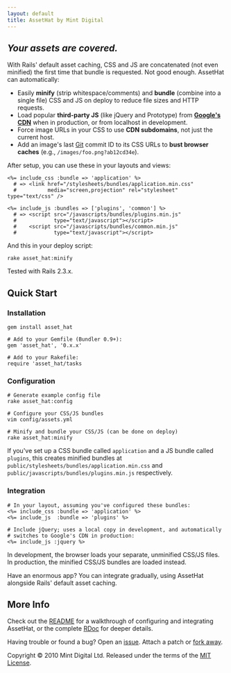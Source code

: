 ```yaml
---
layout: default
title: AssetHat by Mint Digital
---
```


## _Your assets are covered._ ##

With Rails' default asset caching, CSS and JS are concatenated (not even
minified) the first time that bundle is requested. Not good enough. AssetHat
can automatically:

* Easily **minify** (strip whitespace/comments) and **bundle** (combine into a
  single file) CSS and JS on deploy to reduce file sizes and HTTP requests.
* Load popular **third-party JS** (like jQuery and Prototype) from **[Google's
  CDN]** when in production, or from localhost in development.
* Force image URLs in your CSS to use **CDN subdomains**, not just the current
  host.
* Add an image's last [Git][] commit ID to its CSS URLs to **bust browser
  caches** (e.g., <code>/images/foo.png?ab12cd34e</code>).

[Git]:          http://git-scm.com/
[Google's CDN]: http://code.google.com/apis/ajaxlibs/

After setup, you can use these in your layouts and views:

    <%= include_css :bundle => 'application' %>
      # => <link href="/stylesheets/bundles/application.min.css"
      #          media="screen,projection" rel="stylesheet" type="text/css" />

    <%= include_js :bundles => ['plugins', 'common'] %>
      # => <script src="/javascripts/bundles/plugins.min.js"
      #            type="text/javascript"></script>
      #    <script src="/javascripts/bundles/common.min.js"
      #            type="text/javascript"></script>

And this in your deploy script:

    rake asset_hat:minify

Tested with Rails 2.3.x.

## Quick Start ##

### Installation ###

    gem install asset_hat

    # Add to your Gemfile (Bundler 0.9+):
    gem 'asset_hat', '0.x.x'

    # Add to your Rakefile:
    require 'asset_hat/tasks

### Configuration ###

    # Generate example config file
    rake asset_hat:config

    # Configure your CSS/JS bundles
    vim config/assets.yml

    # Minify and bundle your CSS/JS (can be done on deploy)
    rake asset_hat:minify

If you've set up a CSS bundle called `application` and a JS bundle called
`plugins`, this creates minified bundles at
`public/stylesheets/bundles/application.min.css` and
`public/javascripts/bundles/plugins.min.js` respectively.

### Integration ###

    # In your layout, assuming you've configured these bundles:
    <%= include_css :bundle => 'application' %>
    <%= include_js  :bundle => 'plugins' %>

    # Include jQuery; uses a local copy in development, and automatically
    # switches to Google's CDN in production:
    <%= include_js :jquery %>

In development, the browser loads your separate, unminified CSS/JS files. In
production, the minified CSS/JS bundles are loaded instead.

Have an enormous app? You can integrate gradually, using AssetHat alongside
Rails' default asset caching.

## More Info ##

Check out the [README][] for a walkthrough of configuring and integrating
AssetHat, or the complete [RDoc][] for deeper details.

Having trouble or found a bug? Open an [issue][]. Attach a patch or
[fork away][].

[README]:     http://github.com/mintdigital/asset_hat#readme
[RDoc]:       /asset_hat/doc/index.html
[issue]:      http://github.com/mintdigital/asset_hat/issues
[fork away]:  http://github.com/mintdigital/asset_hat/fork

Copyright © 2010 Mint Digital Ltd.
Released under the terms of the [MIT License][].

[MIT License]: http://github.com/mintdigital/asset_hat/blob/master/LICENSE
